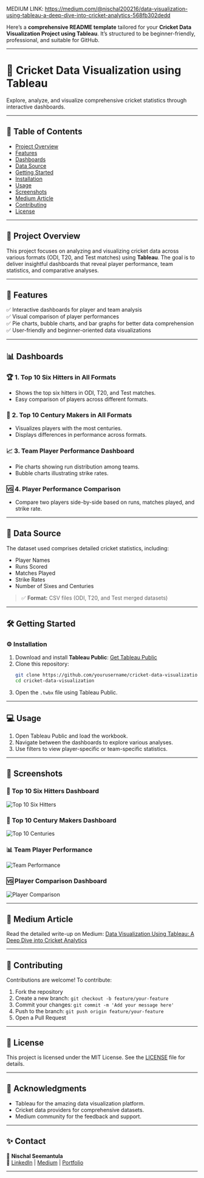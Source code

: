 MEDIUM LINK: https://medium.com/@nischal200216/data-visualization-using-tableau-a-deep-dive-into-cricket-analytics-568fb302dedd


Here’s a **comprehensive README template** tailored for your **Cricket Data Visualization Project using Tableau**. It’s structured to be beginner-friendly, professional, and suitable for GitHub.

---

# 🏏 **Cricket Data Visualization using Tableau**  
Explore, analyze, and visualize comprehensive cricket statistics through interactive dashboards.

---

## 📖 **Table of Contents**  
- [Project Overview](#project-overview)  
- [Features](#features)  
- [Dashboards](#dashboards)  
- [Data Source](#data-source)  
- [Getting Started](#getting-started)  
- [Installation](#installation)  
- [Usage](#usage)  
- [Screenshots](#screenshots)  
- [Medium Article](#medium-article)  
- [Contributing](#contributing)  
- [License](#license)  

---

## 📢 **Project Overview**  
This project focuses on analyzing and visualizing cricket data across various formats (ODI, T20, and Test matches) using **Tableau**. The goal is to deliver insightful dashboards that reveal player performance, team statistics, and comparative analyses.

---

## 🚀 **Features**  
✅ Interactive dashboards for player and team analysis  
✅ Visual comparison of player performances  
✅ Pie charts, bubble charts, and bar graphs for better data comprehension  
✅ User-friendly and beginner-oriented data visualizations  

---

## 📊 **Dashboards**  

### 🏆 **1. Top 10 Six Hitters in All Formats**  
- Shows the top six hitters in ODI, T20, and Test matches.  
- Easy comparison of players across different formats.  

### 🏏 **2. Top 10 Century Makers in All Formats**  
- Visualizes players with the most centuries.  
- Displays differences in performance across formats.  

### 📈 **3. Team Player Performance Dashboard**  
- Pie charts showing run distribution among teams.  
- Bubble charts illustrating strike rates.  

### 🆚 **4. Player Performance Comparison**  
- Compare two players side-by-side based on runs, matches played, and strike rate.  

---

## 📂 **Data Source**  
The dataset used comprises detailed cricket statistics, including:  
- Player Names  
- Runs Scored  
- Matches Played  
- Strike Rates  
- Number of Sixes and Centuries  

> ✅ **Format:** CSV files (ODI, T20, and Test merged datasets)  

---

## 🛠️ **Getting Started**  

### ⚙️ **Installation**  
1. Download and install **Tableau Public**: [Get Tableau Public](https://public.tableau.com/)  
2. Clone this repository:  
   ```bash
   git clone https://github.com/yourusername/cricket-data-visualization.git
   cd cricket-data-visualization
   ```
3. Open the `.twbx` file using Tableau Public.  

---

## 💻 **Usage**  
1. Open Tableau Public and load the workbook.  
2. Navigate between the dashboards to explore various analyses.  
3. Use filters to view player-specific or team-specific statistics.  

---

## 📸 **Screenshots**  

### 🏏 Top 10 Six Hitters Dashboard  
![Top 10 Six Hitters](link-to-screenshot1)  

### 🥇 Top 10 Century Makers Dashboard  
![Top 10 Centuries](link-to-screenshot2)  

### 📊 Team Player Performance  
![Team Performance](link-to-screenshot3)  

### 🆚 Player Comparison Dashboard  
![Player Comparison](link-to-screenshot4)  

---

## 📝 **Medium Article**  
Read the detailed write-up on Medium: [Data Visualization Using Tableau: A Deep Dive into Cricket Analytics](link-to-your-medium-article)  

---

## 🤝 **Contributing**  
Contributions are welcome! To contribute:  
1. Fork the repository  
2. Create a new branch: `git checkout -b feature/your-feature`  
3. Commit your changes: `git commit -m 'Add your message here'`  
4. Push to the branch: `git push origin feature/your-feature`  
5. Open a Pull Request  

---

## 📄 **License**  
This project is licensed under the MIT License. See the [LICENSE](LICENSE) file for details.  

---

## 🙌 **Acknowledgments**  
- Tableau for the amazing data visualization platform.  
- Cricket data providers for comprehensive datasets.  
- Medium community for the feedback and support.  

---

## ✨ **Contact**  
👤 **Nischal Seemantula**  
🔗 [LinkedIn](https://www.linkedin.com/in/nischal-seemantula-104a46205/) | [Medium](https://medium.com/@nischal200216) | [Portfolio](https://seemantula-nischal-portfolio.netlify.app/)  

---
